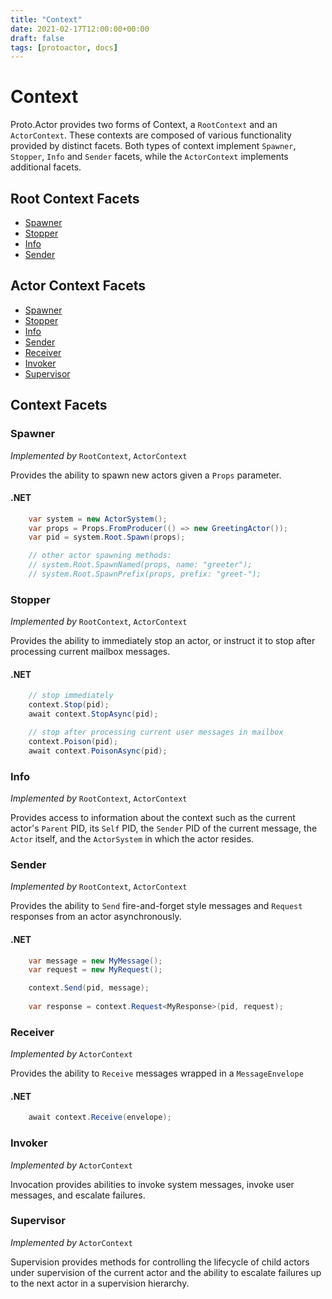 ```yaml
---
title: "Context"
date: 2021-02-17T12:00:00+00:00
draft: false
tags: [protoactor, docs]
---
```


# Context

Proto.Actor provides two forms of Context, a `RootContext` and an `ActorContext`. These contexts are composed of various functionality provided by distinct facets. Both types of context implement `Spawner`, `Stopper`, `Info` and `Sender` facets, while the `ActorContext` implements additional facets.

## Root Context Facets

  - [Spawner](#spawner)
  - [Stopper](#stopper)
  - [Info](#info)
  - [Sender](#sender)

## Actor Context Facets

  - [Spawner](#spawner)
  - [Stopper](#stopper)
  - [Info](#info)
  - [Sender](#sender)
  - [Receiver](#receiver)
  - [Invoker](#invoker)
  - [Supervisor](#supervisor)

## Context Facets

### Spawner

*Implemented by* `RootContext`, `ActorContext`

Provides the ability to spawn new actors given a `Props` parameter.

#### .NET

```csharp
    var system = new ActorSystem();
    var props = Props.FromProducer(() => new GreetingActor());
    var pid = system.Root.Spawn(props);

    // other actor spawning methods:
    // system.Root.SpawnNamed(props, name: "greeter");
    // system.Root.SpawnPrefix(props, prefix: "greet-");
```


### Stopper

*Implemented by* `RootContext`, `ActorContext`

Provides the ability to immediately stop an actor, or instruct it to stop after processing current mailbox messages.

#### .NET

```csharp
    // stop immediately
    context.Stop(pid);
    await context.StopAsync(pid);

    // stop after processing current user messages in mailbox
    context.Poison(pid);
    await context.PoisonAsync(pid);
```


### Info

*Implemented by* `RootContext`, `ActorContext`

Provides access to information about the context such as the current actor's `Parent` PID, its `Self` PID, the `Sender` PID of the current message, the `Actor` itself, and the `ActorSystem` in which the actor resides.

### Sender

*Implemented by* `RootContext`, `ActorContext`

Provides the ability to `Send` fire-and-forget style messages and `Request` responses from an actor asynchronously.

#### .NET

```csharp
    var message = new MyMessage();
    var request = new MyRequest();

    context.Send(pid, message);
    
    var response = context.Request<MyResponse>(pid, request);

```


### Receiver

*Implemented by* `ActorContext`

Provides the ability to `Receive` messages wrapped in a `MessageEnvelope`

#### .NET

```csharp
    await context.Receive(envelope);
```


### Invoker

*Implemented by* `ActorContext`

Invocation provides abilities to invoke system messages, invoke user messages, and escalate failures.

### Supervisor

*Implemented by* `ActorContext`

Supervision provides methods for controlling the lifecycle of child actors under supervision of the current actor and the ability to escalate failures up to the next actor in a supervision hierarchy.
